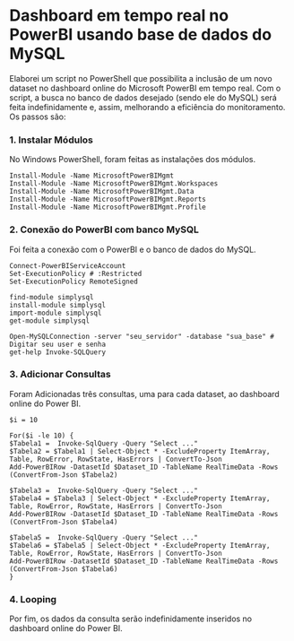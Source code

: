 # Dashboard em tempo real no PowerBI usando base de dados do MySQL

Elaborei um script no PowerShell que possibilita a inclusão de um novo dataset no dashboard online do Microsoft PowerBI em tempo real. Com o script, a busca no banco de dados desejado (sendo ele do MySQL) será feita indefinidamente e, assim, melhorando a eficiência do monitoramento. Os passos são:

### 1. Instalar Módulos 
No Windows PowerShell, foram feitas as instalações dos módulos.

```
Install-Module -Name MicrosoftPowerBIMgmt
Install-Module -Name MicrosoftPowerBIMgmt.Workspaces
Install-Module -Name MicrosoftPowerBIMgmt.Data
Install-Module -Name MicrosoftPowerBIMgmt.Reports
Install-Module -Name MicrosoftPowerBIMgmt.Profile
```
### 2. Conexão do PowerBI com banco MySQL
Foi feita a conexão com o PowerBI e o banco de dados do MySQL.
```
Connect-PowerBIServiceAccount
Set-ExecutionPolicy # :Restricted
Set-ExecutionPolicy RemoteSigned

find-module simplysql
install-module simplysql
import-module simplysql
get-module simplysql

Open-MySQLConnection -server "seu_servidor" -database "sua_base" # Digitar seu user e senha
get-help Invoke-SQLQuery
```
### 3. Adicionar Consultas
Foram Adicionadas três consultas, uma para cada dataset, ao dashboard online do Power BI.
```
$i = 10

For($i -le 10) {
$Tabela1 =  Invoke-SqlQuery -Query "Select ..."
$Tabela2 = $Tabela1 | Select-Object * -ExcludeProperty ItemArray, Table, RowError, RowState, HasErrors | ConvertTo-Json
Add-PowerBIRow -DatasetId $Dataset_ID -TableName RealTimeData -Rows (ConvertFrom-Json $Tabela2)

$Tabela3 =  Invoke-SqlQuery -Query "Select ..."
$Tabela4 = $Tabela3 | Select-Object * -ExcludeProperty ItemArray, Table, RowError, RowState, HasErrors | ConvertTo-Json
Add-PowerBIRow -DatasetId $Dataset_ID -TableName RealTimeData -Rows (ConvertFrom-Json $Tabela4)

$Tabela5 =  Invoke-SqlQuery -Query "Select ..."
$Tabela6 = $Tabela5 | Select-Object * -ExcludeProperty ItemArray, Table, RowError, RowState, HasErrors | ConvertTo-Json
Add-PowerBIRow -DatasetId $Dataset_ID -TableName RealTimeData -Rows (ConvertFrom-Json $Tabela6)
}
```
### 4. Looping
Por fim, os dados da consulta serão indefinidamente inseridos no dashboard online do Power BI.


